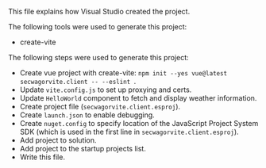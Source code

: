 This file explains how Visual Studio created the project.

The following tools were used to generate this project:
- create-vite

The following steps were used to generate this project:
- Create vue project with create-vite: `npm init --yes vue@latest secwagorvite.client -- --eslint `.
- Update `vite.config.js` to set up proxying and certs.
- Update `HelloWorld` component to fetch and display weather information.
- Create project file (`secwagorvite.client.esproj`).
- Create `launch.json` to enable debugging.
- Create `nuget.config` to specify location of the JavaScript Project System SDK (which is used in the first line in `secwagorvite.client.esproj`).
- Add project to solution.
- Add project to the startup projects list.
- Write this file.
